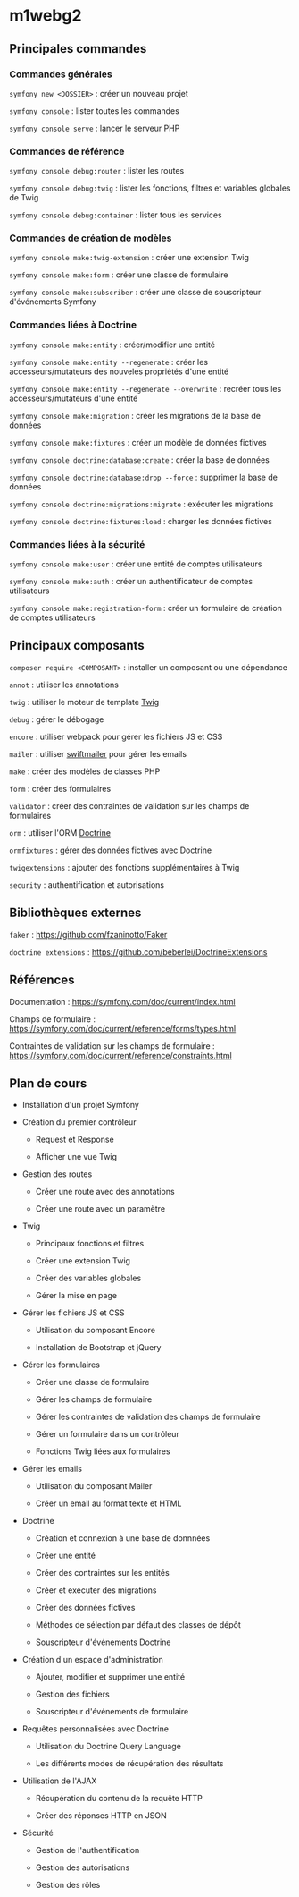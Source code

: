 # m1webg2

## Principales commandes

### Commandes générales

`symfony new <DOSSIER>` : créer un nouveau projet

`symfony console` : lister toutes les commandes

`symfony console serve` : lancer le serveur PHP

### Commandes de référence

`symfony console debug:router` : lister les routes

`symfony console debug:twig` : lister les fonctions, filtres et variables globales de Twig

`symfony console debug:container` : lister tous les services

### Commandes de création de modèles

`symfony console make:twig-extension` : créer une extension Twig

`symfony console make:form` : créer une classe de formulaire

`symfony console make:subscriber` : créer une classe de souscripteur d'événements Symfony

### Commandes liées à Doctrine

`symfony console make:entity` : créer/modifier une entité

`symfony console make:entity --regenerate` : créer les accesseurs/mutateurs des nouveles propriétés d'une entité

`symfony console make:entity --regenerate --overwrite` : recréer tous les accesseurs/mutateurs d'une entité

`symfony console make:migration` : créer les migrations de la base de données

`symfony console make:fixtures` : créer un modèle de données fictives

`symfony console doctrine:database:create` : créer la base de données

`symfony console doctrine:database:drop --force` : supprimer la base de données

`symfony console doctrine:migrations:migrate` : exécuter les migrations

`symfony console doctrine:fixtures:load` : charger les données fictives

### Commandes liées à la sécurité

`symfony console make:user` : créer une entité de comptes utilisateurs

`symfony console make:auth` : créer un authentificateur de comptes utilisateurs

`symfony console make:registration-form` : créer un formulaire de création de comptes utilisateurs

## Principaux composants

`composer require <COMPOSANT>` : installer un composant ou une dépendance

`annot` : utiliser les annotations

`twig` : utiliser le moteur de template [Twig](https://twig.symfony.com/)

`debug` : gérer le débogage

`encore` : utiliser webpack pour gérer les fichiers JS et CSS

`mailer` : utiliser [swiftmailer](https://swiftmailer.symfony.com/) pour gérer les emails

`make` : créer des modèles de classes PHP

`form` : créer des formulaires

`validator` : créer des contraintes de validation sur les champs de formulaires

`orm` : utiliser l'ORM [Doctrine](https://www.doctrine-project.org/projects/orm.html)

`ormfixtures` : gérer des données fictives avec Doctrine

`twigextensions` : ajouter des fonctions supplémentaires à Twig

`security` : authentification et autorisations

## Bibliothèques externes

`faker` : <https://github.com/fzaninotto/Faker>

`doctrine extensions` : <https://github.com/beberlei/DoctrineExtensions>

## Références

Documentation : <https://symfony.com/doc/current/index.html>

Champs de formulaire : <https://symfony.com/doc/current/reference/forms/types.html>

Contraintes de validation sur les champs de formulaire  : <https://symfony.com/doc/current/reference/constraints.html>

## Plan de cours

* Installation d'un projet Symfony

* Création du premier contrôleur

	* Request et Response

	* Afficher une vue Twig

* Gestion des routes

	* Créer une route avec des annotations

	* Créer une route avec un paramètre

* Twig

	* Principaux fonctions et filtres

	* Créer une extension Twig

	* Créer des variables globales

	* Gérer la mise en page

* Gérer les fichiers JS et CSS

	* Utilisation du composant Encore

	* Installation de Bootstrap et jQuery

* Gérer les formulaires

	* Créer une classe de formulaire

	* Gérer les champs de formulaire

	* Gérer les contraintes de validation des champs de formulaire

	* Gérer un formulaire dans un contrôleur

	* Fonctions Twig liées aux formulaires

* Gérer les emails

	* Utilisation du composant Mailer

	* Créer un email au format texte et HTML

* Doctrine

	* Création et connexion à une base de donnnées

	* Créer une entité

	* Créer des contraintes sur les entités

	* Créer et exécuter des migrations

	* Créer des données fictives

	* Méthodes de sélection par défaut des classes de dépôt

	* Souscripteur d'événements Doctrine

* Création d'un espace d'administration

	* Ajouter, modifier et supprimer une entité

	* Gestion des fichiers

	* Souscripteur d'événements de formulaire

* Requêtes personnalisées avec Doctrine

	* Utilisation du Doctrine Query Language

	* Les différents modes de récupération des résultats

* Utilisation de l'AJAX

	* Récupération du contenu de la requête HTTP

	* Créer des réponses HTTP en JSON

* Sécurité

	* Gestion de l'authentification

	* Gestion des autorisations

	* Gestion des rôles
